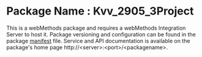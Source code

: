 # Package Name : Kvv_2905_3Project
This is a webMethods package and requires a webMethods Integration Server to host it. Package versioning and configuration can be found in the package [manifest](./Kvv_2905_3Project/manifest.v3) file. Service and API documentation is available on the package's home page http://&lt;server&gt;:&lt;port&gt;/&lt;packagename>.